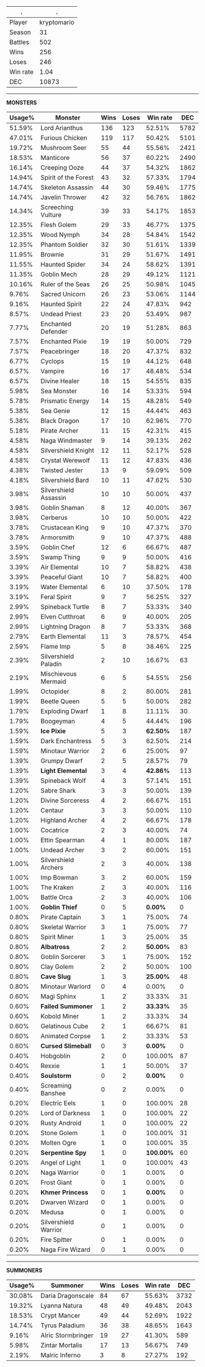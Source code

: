 .|.
|-|-
Player|kryptomario
Season|31
Battles|502
Wins|256
Loses|246
Win rate|1.04
DEC|10873

---
**MONSTERS**

Usage%|Monster|Wins|Loses|Win rate|DEC|
-|-|-|-|-|-|
51.59%|Lord Arianthus|136|123|52.51%|5782|
47.01%|Furious Chicken|119|117|50.42%|5101|
19.72%|Mushroom Seer|55|44|55.56%|2421|
18.53%|Manticore|56|37|60.22%|2490|
16.14%|Creeping Ooze|44|37|54.32%|1862|
14.94%|Spirit of the Forest|43|32|57.33%|1794|
14.74%|Skeleton Assassin|44|30|59.46%|1775|
14.74%|Javelin Thrower|42|32|56.76%|1862|
14.34%|Screeching Vulture|39|33|54.17%|1853|
12.35%|Flesh Golem|29|33|46.77%|1375|
12.35%|Wood Nymph|34|28|54.84%|1542|
12.35%|Phantom Soldier|32|30|51.61%|1339|
11.95%|Brownie|31|29|51.67%|1491|
11.55%|Haunted Spider|34|24|58.62%|1391|
11.35%|Goblin Mech|28|29|49.12%|1121|
10.16%|Ruler of the Seas|26|25|50.98%|1045|
9.76%|Sacred Unicorn|26|23|53.06%|1144|
9.16%|Haunted Spirit|22|24|47.83%|942|
8.57%|Undead Priest|23|20|53.49%|987|
7.77%|Enchanted Defender|20|19|51.28%|863|
7.57%|Enchanted Pixie|19|19|50.00%|729|
7.57%|Peacebringer|18|20|47.37%|832|
6.77%|Cyclops|15|19|44.12%|648|
6.57%|Vampire|16|17|48.48%|534|
6.57%|Divine Healer|18|15|54.55%|835|
5.98%|Sea Monster|16|14|53.33%|594|
5.78%|Prismatic Energy|14|15|48.28%|549|
5.38%|Sea Genie|12|15|44.44%|463|
5.38%|Black Dragon|17|10|62.96%|770|
5.18%|Pirate Archer|11|15|42.31%|415|
4.58%|Naga Windmaster|9|14|39.13%|262|
4.58%|Silvershield Knight|12|11|52.17%|528|
4.58%|Crystal Werewolf|11|12|47.83%|436|
4.38%|Twisted Jester|13|9|59.09%|509|
4.18%|Silvershield Bard|10|11|47.62%|530|
3.98%|Silvershield Assassin|10|10|50.00%|437|
3.98%|Goblin Shaman|8|12|40.00%|367|
3.98%|Cerberus|10|10|50.00%|422|
3.78%|Crustacean King|9|10|47.37%|370|
3.78%|Armorsmith|9|10|47.37%|488|
3.59%|Goblin Chef|12|6|66.67%|487|
3.59%|Swamp Thing|9|9|50.00%|416|
3.39%|Air Elemental|10|7|58.82%|438|
3.39%|Peaceful Giant|10|7|58.82%|400|
3.19%|Water Elemental|6|10|37.50%|178|
3.19%|Feral Spirit|9|7|56.25%|327|
2.99%|Spineback Turtle|8|7|53.33%|340|
2.99%|Elven Cutthroat|6|9|40.00%|205|
2.99%|Lightning Dragon|8|7|53.33%|368|
2.79%|Earth Elemental|11|3|78.57%|454|
2.59%|Flame Imp|5|8|38.46%|225|
2.39%|Silvershield Paladin|2|10|16.67%|63|
2.19%|Mischievous Mermaid|6|5|54.55%|256|
1.99%|Octopider|8|2|80.00%|281|
1.99%|Beetle Queen|5|5|50.00%|282|
1.79%|Exploding Dwarf|1|8|11.11%|30|
1.79%|Boogeyman|4|5|44.44%|196|
1.59%|**Ice Pixie**|5|3|**62.50%**|187|
1.59%|Dark Enchantress|5|3|62.50%|214|
1.59%|Minotaur Warrior|2|6|25.00%|97|
1.39%|Grumpy Dwarf|2|5|28.57%|79|
1.39%|**Light Elemental**|3|4|**42.86%**|113|
1.39%|Spineback Wolf|4|3|57.14%|151|
1.20%|Sabre Shark|3|3|50.00%|139|
1.20%|Divine Sorceress|4|2|66.67%|151|
1.20%|Centaur|3|3|50.00%|110|
1.20%|Highland Archer|4|2|66.67%|178|
1.00%|Cocatrice|2|3|40.00%|74|
1.00%|Ettin Spearman|4|1|80.00%|187|
1.00%|Undead Archer|3|2|60.00%|151|
1.00%|Silvershield Archers|2|3|40.00%|138|
1.00%|Imp Bowman|3|2|60.00%|159|
1.00%|The Kraken|2|3|40.00%|116|
1.00%|Battle Orca|2|3|40.00%|106|
1.00%|**Goblin Thief**|0|5|**0.00%**|0|
0.80%|Pirate Captain|3|1|75.00%|74|
0.80%|Skeletal Warrior|3|1|75.00%|77|
0.80%|Spirit Miner|1|3|25.00%|35|
0.80%|**Albatross**|2|2|**50.00%**|83|
0.80%|Goblin Sorcerer|3|1|75.00%|152|
0.80%|Clay Golem|2|2|50.00%|100|
0.80%|**Cave Slug**|1|3|**25.00%**|48|
0.80%|Minotaur Warlord|0|4|0.00%|0|
0.60%|Magi Sphinx|1|2|33.33%|31|
0.60%|**Failed Summoner**|1|2|**33.33%**|35|
0.60%|Kobold Miner|1|2|33.33%|34|
0.60%|Gelatinous Cube|2|1|66.67%|81|
0.60%|Animated Corpse|1|2|33.33%|53|
0.60%|**Cursed Slimeball**|0|3|**0.00%**|0|
0.40%|Hobgoblin|2|0|100.00%|87|
0.40%|Rexxie|1|1|50.00%|37|
0.40%|**Soulstorm**|0|2|**0.00%**|0|
0.40%|Screaming Banshee|0|2|0.00%|0|
0.20%|Electric Eels|1|0|100.00%|28|
0.20%|Lord of Darkness|1|0|100.00%|22|
0.20%|Rusty Android|1|0|100.00%|22|
0.20%|Stone Golem|1|0|100.00%|31|
0.20%|Molten Ogre|1|0|100.00%|35|
0.20%|**Serpentine Spy**|1|0|**100.00%**|60|
0.20%|Angel of Light|1|0|100.00%|43|
0.20%|Naga Warrior|0|1|0.00%|0|
0.20%|Frost Giant|0|1|0.00%|0|
0.20%|**Khmer Princess**|0|1|**0.00%**|0|
0.20%|Dwarven Wizard|0|1|0.00%|0|
0.20%|Medusa|0|1|0.00%|0|
0.20%|Silvershield Warrior|0|1|0.00%|0|
0.20%|Fire Spitter|0|1|0.00%|0|
0.20%|Naga Fire Wizard|0|1|0.00%|0|

---
**SUMMONERS**

Usage%|Summoner|Wins|Loses|Win rate|DEC|
-|-|-|-|-|-|
30.08%|Daria Dragonscale|84|67|55.63%|3732|
19.32%|Lyanna Natura|48|49|49.48%|2043|
18.53%|Crypt Mancer|49|44|52.69%|1922|
14.74%|Tyrus Paladium|36|38|48.65%|1643|
9.16%|Alric Stormbringer|19|27|41.30%|589|
5.98%|Zintar Mortalis|17|13|56.67%|749|
2.19%|Malric Inferno|3|8|27.27%|192|
